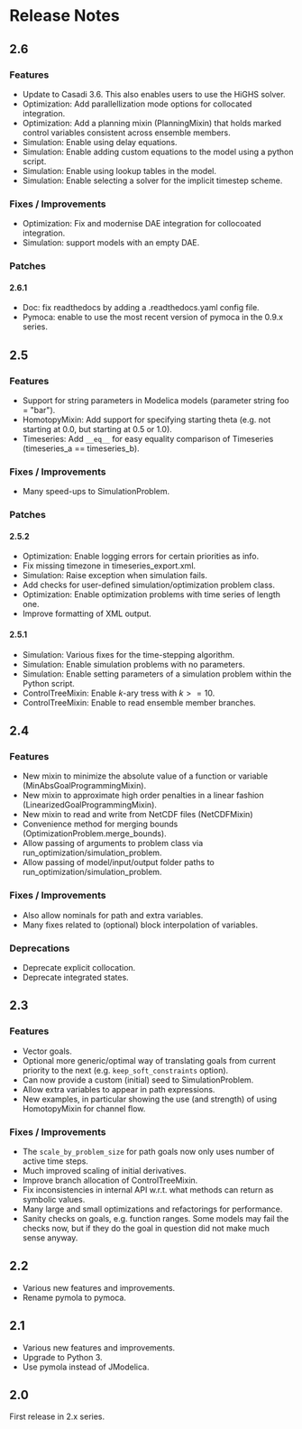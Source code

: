 # Release Notes

## 2.6

### Features

- Update to Casadi 3.6. This also enables users to use the HiGHS solver.
- Optimization: Add parallellization mode options for collocated integration.
- Optimization: Add a planning mixin (PlanningMixin) that holds marked control variables consistent
    across ensemble members.
- Simulation: Enable using delay equations.
- Simulation: Enable adding custom equations to the model using a python script.
- Simulation: Enable using lookup tables in the model.
- Simulation: Enable selecting a solver for the implicit timestep scheme.

### Fixes / Improvements

- Optimization: Fix and modernise DAE integration for collocoated integration.
- Simulation: support models with an empty DAE.

### Patches

#### 2.6.1

- Doc: fix readthedocs by adding a .readthedocs.yaml config file.
- Pymoca: enable to use the most recent version of pymoca in the 0.9.x series.

## 2.5

### Features

- Support for string parameters in Modelica models (parameter string foo = "bar").
- HomotopyMixin: Add support for specifying starting theta
    (e.g. not starting at 0.0, but starting at 0.5 or 1.0).
- Timeseries: Add `__eq__` for easy equality comparison of Timeseries
    (timeseries_a == timeseries_b).

### Fixes / Improvements

- Many speed-ups to SimulationProblem.

### Patches

#### 2.5.2

- Optimization: Enable logging errors for certain priorities as info.
- Fix missing timezone in timeseries_export.xml.
- Simulation: Raise exception when simulation fails.
- Add checks for user-defined simulation/optimization problem class.
- Optimization: Enable optimization problems with time series of length one.
- Improve formatting of XML output.

#### 2.5.1

- Simulation: Various fixes for the time-stepping algorithm.
- Simulation: Enable simulation problems with no parameters.
- Simulation: Enable setting parameters of a simulation problem within the Python script.
- ControlTreeMixin: Enable $k$-ary tress with $k >= 10$.
- ControlTreeMixin: Enable to read ensemble member branches.

## 2.4

### Features

 - New mixin to minimize the absolute value of a function or variable
    (MinAbsGoalProgrammingMixin).
 - New mixin to approximate high order penalties in a linear fashion
    (LinearizedGoalProgrammingMixin).
 - New mixin to read and write from NetCDF files (NetCDFMixin)
 - Convenience method for merging bounds (OptimizationProblem.merge_bounds).
 - Allow passing of arguments to problem class via run_optimization/simulation_problem.
 - Allow passing of model/input/output folder paths to run_optimization/simulation_problem.

### Fixes / Improvements

- Also allow nominals for path and extra variables.
- Many fixes related to (optional) block interpolation of variables.

### Deprecations

- Deprecate explicit collocation.
- Deprecate integrated states.

## 2.3

### Features

- Vector goals.
- Optional more generic/optimal way of translating goals from current priority to the next
    (e.g. `keep_soft_constraints` option).
- Can now provide a custom (initial) seed to SimulationProblem.
- Allow extra variables to appear in path expressions.
- New examples, in particular showing the use (and strength) of using HomotopyMixin for channel flow.

### Fixes / Improvements

- The `scale_by_problem_size` for path goals now only uses number of active time steps.
- Much improved scaling of initial derivatives.
- Improve branch allocation of ControlTreeMixin.
- Fix inconsistencies in internal API w.r.t. what methods can return as symbolic values.
- Many large and small optimizations and refactorings for performance.
- Sanity checks on goals, e.g. function ranges.
    Some models may fail the checks now,
    but if they do the goal in question did not make much sense anyway.

## 2.2

- Various new features and improvements.
- Rename pymola to pymoca.

## 2.1

- Various new features and improvements.
- Upgrade to Python 3.
- Use pymola instead of JModelica.

## 2.0

First release in 2.x series.
